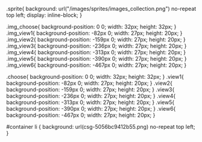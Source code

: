 .sprite{
  background: url("/images/sprites/images_collection.png") no-repeat top left;
  display: inline-block; 
}

.img_choose{ background-position: 0 0; width: 32px; height: 32px; } 
.img_view1{ background-position: -82px 0; width: 27px; height: 20px; } 
.img_view2{ background-position: -159px 0; width: 27px; height: 20px; } 
.img_view3{ background-position: -236px 0; width: 27px; height: 20px; } 
.img_view4{ background-position: -313px 0; width: 27px; height: 20px; } 
.img_view5{ background-position: -390px 0; width: 27px; height: 20px; } 
.img_view6{ background-position: -467px 0; width: 27px; height: 20px; } 

.choose{ background-position: 0 0; width: 32px; height: 32px; } 
.view1{ background-position: -82px 0; width: 27px; height: 20px; } 
.view2{ background-position: -159px 0; width: 27px; height: 20px; } 
.view3{ background-position: -236px 0; width: 27px; height: 20px; } 
.view4{ background-position: -313px 0; width: 27px; height: 20px; } 
.view5{ background-position: -390px 0; width: 27px; height: 20px; } 
.view6{ background-position: -467px 0; width: 27px; height: 20px; } 


#container li {
    background: url(csg-5056bc9412b55.png) no-repeat top left;
}

